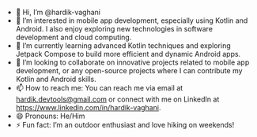 - 👋 Hi, I’m @hardik-vaghani
- 👀 I’m interested in mobile app development, especially using Kotlin and Android. I also enjoy exploring new technologies in software development and cloud computing.
- 🌱 I’m currently learning advanced Kotlin techniques and exploring Jetpack Compose to build more efficient and dynamic Android apps.
- 💞️ I’m looking to collaborate on innovative projects related to mobile app development, or any open-source projects where I can contribute my Kotlin and Android skills.
- 📫 How to reach me: You can reach me via email at hardik.devtools@gmail.com or connect with me on LinkedIn at https://www.linkedin.com/in/hardik-vaghani.
- 😄 Pronouns: He/Him
- ⚡  Fun fact: I’m an outdoor enthusiast and love hiking on weekends! 
